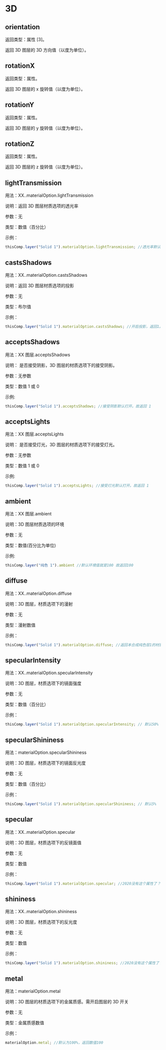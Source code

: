 # 3D

## orientation

返回类型：属性 [3]。

返回 3D 图层的 3D 方向值（以度为单位）。

## rotationX

返回类型：属性。

返回 3D 图层的 x 旋转值（以度为单位）。

## rotationY

返回类型：属性。

返回 3D 图层的 y 旋转值（以度为单位）。

## rotationZ

返回类型：属性。

返回 3D 图层的 z 旋转值（以度为单位）。

## lightTransmission

用法：XX..materialOption.lightTransmission

说明：返回 3D 图层材质选项的透光率

参数：无

类型：数值（百分比）

示例：

```javascript
thisComp.layer("Solid 1").materialOption.lightTransmission; //透光率默认为100%
```

## castsShadows

用法：XX..materialOption.castsShadows

说明：返回 3D 图层材质选项的投影

参数：无

类型：布尔值

示例：

```javascript
thisComp.layer("Solid 1").materialOption.castsShadows; //开启投影，返回1。未开启，返回0
```

## acceptsShadows

用法：XX 图层.acceptsShadows

说明： 是否接受阴影，3D 图层的材质选项下的接受阴影。

参数：无参数

类型：数值 1 或 0

示例:

```javascript
thisComp.layer("Solid 1").acceptsShadows; //接受阴影默认打开。故返回 1
```

## acceptsLights

用法：XX 图层.acceptsLights

说明： 是否接受灯光，3D 图层的材质选项下的接受灯光。

参数：无参数

类型：数值 1 或 0

示例:

```javascript
thisComp.layer("Solid 1").acceptsLights; //接受灯光默认打开。故返回 1
```

## ambient

用法：XX 图层.ambient

说明：3D 图层材质选项的环境

参数：无

类型：数值(百分比为单位)

示例:

```javascript
thisComp.layer("纯色 1").ambient //默认环境值就是100 故返回100
```

## diffuse

用法：XX..materialOption.diffuse

说明：3D 图层，材质选项下的漫射

参数：无

类型：漫射数值

示例：

```javascript
thisComp.layer("Solid 1").materialOption.diffuse; //返回本合成纯色层1的材质选项的漫射值
```

## specularIntensity

用法：XX..materialOption.specularIntensity

说明：3D 图层，材质选项下的镜面强度

参数：无

类型：数值（百分比）

示例：

```javascript
thisComp.layer("Solid 1").materialOption.specularIntensity; // 默认50%
```

## specularShininess

用法：materialOption.specularShininess

说明：3D 图层，材质选项下的镜面反光度

参数：无

类型：数值（百分比）

示例：

```javascript
thisComp.layer("Solid 1").materialOption.specularShininess; // 默认5%
```

## specular

用法：XX..materialOption.specular

说明：3D 图层，材质选项下的反镜面值

参数：无

类型：数值

示例：

```javascript
thisComp.layer("Solid 1").materialOption.specular; //2020没有这个属性了？
```

## shininess

用法：XX..materialOption.shininess

说明：3D 图层，材质选项下的反光度

参数：无

类型：数值

示例：

```javascript
thisComp.layer("Solid 1").materialOption.shininess; //2020没有这个属性了？
```

## metal

用法：materialOption.metal

说明：3D 图层的材质选项下的金属质感。需开启图层的 3D 开关

参数：无

类型：金属质感数值

示例：

```javascript
materialOption.metal; //默认为100%，返回数值100
```
